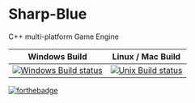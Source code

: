 # Sharp-Blue 
C++ multi-platform Game Engine

| Windows Build | Linux / Mac Build |
| ------------- | ------------- |
| [![Windows Build status](https://ci.appveyor.com/api/projects/status/gnasemrx85lhqop2/branch/master?svg=true)](https://ci.appveyor.com/project/dooglz/sharp-blue/branch/master) | [![Unix Build status](https://travis-ci.org/dooglz/Sharp-Blue.svg?branch=master)](https://travis-ci.org/dooglz/Sharp-Blue) |


[![forthebadge](http://forthebadge.com/images/badges/contains-technical-debt.svg)](http://forthebadge.com)





